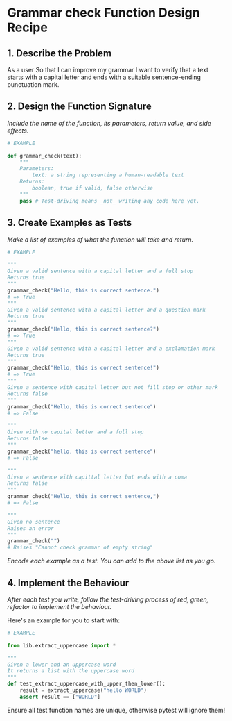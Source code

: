 # Grammar check Function Design Recipe

## 1. Describe the Problem

As a user
So that I can improve my grammar
I want to verify that a text starts with a capital letter and ends with a suitable sentence-ending punctuation mark.

## 2. Design the Function Signature

_Include the name of the function, its parameters, return value, and side effects._

```python
# EXAMPLE

def grammar_check(text):
    """
    Parameters: 
        text: a string representing a human-readable text
    Returns:
        boolean, true if valid, false otherwise
    """
    pass # Test-driving means _not_ writing any code here yet.
```

## 3. Create Examples as Tests

_Make a list of examples of what the function will take and return._

```python
# EXAMPLE

"""
Given a valid sentence with a capital letter and a full stop
Returns true
"""
grammar_check("Hello, this is correct sentence.")
# => True
"""
Given a valid sentence with a capital letter and a question mark
Returns true
"""
grammar_check("Hello, this is correct sentence?")
# => True
"""
Given a valid sentence with a capital letter and a exclamation mark
Returns true
"""
grammar_check("Hello, this is correct sentence!")
# => True
"""
Given a sentence with capital letter but not fill stop or other mark
Returns false 
"""
grammar_check("Hello, this is correct sentence")
# => False

"""
Given with no capital letter and a full stop
Returns false
"""
grammar_check("hello, this is correct sentence")
# => False

"""
Given a sentence with capittal letter but ends with a coma 
Returns false 
"""
grammar_check("Hello, this is correct sentence,")
# => False

"""
Given no sentence 
Raises an error 
"""
grammar_check("")
# Raises "Cannot check grammar of empty string"
```

_Encode each example as a test. You can add to the above list as you go._

## 4. Implement the Behaviour

_After each test you write, follow the test-driving process of red, green, refactor to implement the behaviour._

Here's an example for you to start with:

```python
# EXAMPLE

from lib.extract_uppercase import *

"""
Given a lower and an uppercase word
It returns a list with the uppercase word
"""
def test_extract_uppercase_with_upper_then_lower():
    result = extract_uppercase("hello WORLD")
    assert result == ["WORLD"]

```

Ensure all test function names are unique, otherwise pytest will ignore them!

